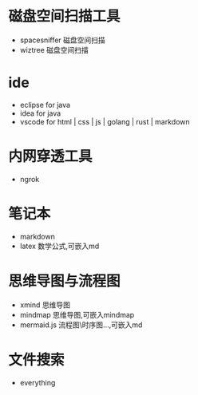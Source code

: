 # 磁盘空间扫描工具
- spacesniffer 磁盘空间扫描
- wiztree 磁盘空间扫描

# ide

- eclipse for java
- idea for java
- vscode for html | css | js | golang | rust | markdown

# 内网穿透工具

- ngrok

# 笔记本

- markdown
- latex 数学公式,可嵌入md

# 思维导图与流程图

- xmind 思维导图
- mindmap 思维导图,可嵌入mindmap
- mermaid.js 流程图\时序图...,可嵌入md

# 文件搜索

- everything